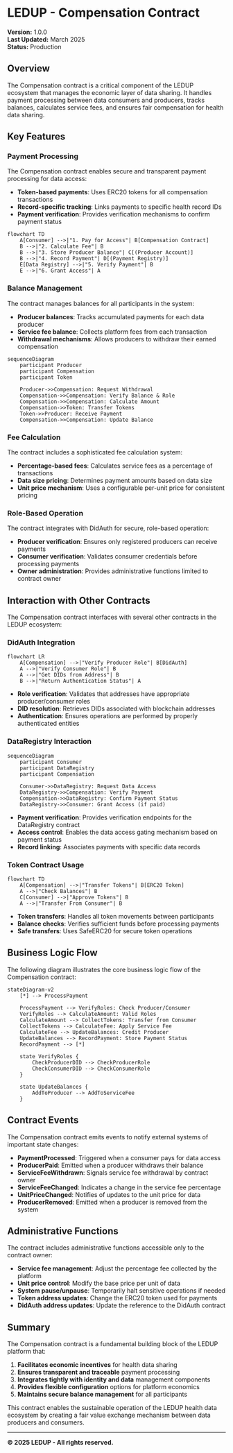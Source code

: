 # LEDUP - Compensation Contract

**Version:** 1.0.0  
**Last Updated:** March 2025  
**Status:** Production

## Overview

The Compensation contract is a critical component of the LEDUP ecosystem that manages the economic layer of data sharing. It handles payment processing between data consumers and producers, tracks balances, calculates service fees, and ensures fair compensation for health data sharing.

## Key Features

### Payment Processing

The Compensation contract enables secure and transparent payment processing for data access:

- **Token-based payments**: Uses ERC20 tokens for all compensation transactions
- **Record-specific tracking**: Links payments to specific health record IDs
- **Payment verification**: Provides verification mechanisms to confirm payment status

```mermaid
flowchart TD
    A[Consumer] -->|"1. Pay for Access"| B[Compensation Contract]
    B -->|"2. Calculate Fee"| B
    B -->|"3. Store Producer Balance"| C[(Producer Account)]
    B -->|"4. Record Payment"| D[(Payment Registry)]
    E[Data Registry] -->|"5. Verify Payment"| B
    E -->|"6. Grant Access"| A
```

### Balance Management

The contract manages balances for all participants in the system:

- **Producer balances**: Tracks accumulated payments for each data producer
- **Service fee balance**: Collects platform fees from each transaction
- **Withdrawal mechanisms**: Allows producers to withdraw their earned compensation

```mermaid
sequenceDiagram
    participant Producer
    participant Compensation
    participant Token

    Producer->>Compensation: Request Withdrawal
    Compensation->>Compensation: Verify Balance & Role
    Compensation->>Compensation: Calculate Amount
    Compensation->>Token: Transfer Tokens
    Token->>Producer: Receive Payment
    Compensation->>Compensation: Update Balance
```

### Fee Calculation

The contract includes a sophisticated fee calculation system:

- **Percentage-based fees**: Calculates service fees as a percentage of transactions
- **Data size pricing**: Determines payment amounts based on data size
- **Unit price mechanism**: Uses a configurable per-unit price for consistent pricing

### Role-Based Operation

The contract integrates with DidAuth for secure, role-based operation:

- **Producer verification**: Ensures only registered producers can receive payments
- **Consumer verification**: Validates consumer credentials before processing payments
- **Owner administration**: Provides administrative functions limited to contract owner

## Interaction with Other Contracts

The Compensation contract interfaces with several other contracts in the LEDUP ecosystem:

### DidAuth Integration

```mermaid
flowchart LR
    A[Compensation] -->|"Verify Producer Role"| B[DidAuth]
    A -->|"Verify Consumer Role"| B
    A -->|"Get DIDs from Address"| B
    B -->|"Return Authentication Status"| A
```

- **Role verification**: Validates that addresses have appropriate producer/consumer roles
- **DID resolution**: Retrieves DIDs associated with blockchain addresses
- **Authentication**: Ensures operations are performed by properly authenticated entities

### DataRegistry Interaction

```mermaid
sequenceDiagram
    participant Consumer
    participant DataRegistry
    participant Compensation

    Consumer->>DataRegistry: Request Data Access
    DataRegistry->>Compensation: Verify Payment
    Compensation->>DataRegistry: Confirm Payment Status
    DataRegistry->>Consumer: Grant Access (if paid)
```

- **Payment verification**: Provides verification endpoints for the DataRegistry contract
- **Access control**: Enables the data access gating mechanism based on payment status
- **Record linking**: Associates payments with specific data records

### Token Contract Usage

```mermaid
flowchart TD
    A[Compensation] -->|"Transfer Tokens"| B[ERC20 Token]
    A -->|"Check Balances"| B
    C[Consumer] -->|"Approve Tokens"| B
    A -->|"Transfer From Consumer"| B
```

- **Token transfers**: Handles all token movements between participants
- **Balance checks**: Verifies sufficient funds before processing payments
- **Safe transfers**: Uses SafeERC20 for secure token operations

## Business Logic Flow

The following diagram illustrates the core business logic flow of the Compensation contract:

```mermaid
stateDiagram-v2
    [*] --> ProcessPayment

    ProcessPayment --> VerifyRoles: Check Producer/Consumer
    VerifyRoles --> CalculateAmount: Valid Roles
    CalculateAmount --> CollectTokens: Transfer from Consumer
    CollectTokens --> CalculateFee: Apply Service Fee
    CalculateFee --> UpdateBalances: Credit Producer
    UpdateBalances --> RecordPayment: Store Payment Status
    RecordPayment --> [*]

    state VerifyRoles {
        CheckProducerDID --> CheckProducerRole
        CheckConsumerDID --> CheckConsumerRole
    }

    state UpdateBalances {
        AddToProducer --> AddToServiceFee
    }
```

## Contract Events

The Compensation contract emits events to notify external systems of important state changes:

- **PaymentProcessed**: Triggered when a consumer pays for data access
- **ProducerPaid**: Emitted when a producer withdraws their balance
- **ServiceFeeWithdrawn**: Signals service fee withdrawal by contract owner
- **ServiceFeeChanged**: Indicates a change in the service fee percentage
- **UnitPriceChanged**: Notifies of updates to the unit price for data
- **ProducerRemoved**: Emitted when a producer is removed from the system

## Administrative Functions

The contract includes administrative functions accessible only to the contract owner:

- **Service fee management**: Adjust the percentage fee collected by the platform
- **Unit price control**: Modify the base price per unit of data
- **System pause/unpause**: Temporarily halt sensitive operations if needed
- **Token address updates**: Change the ERC20 token used for payments
- **DidAuth address updates**: Update the reference to the DidAuth contract

## Summary

The Compensation contract is a fundamental building block of the LEDUP platform that:

1. **Facilitates economic incentives** for health data sharing
2. **Ensures transparent and traceable** payment processing
3. **Integrates tightly with identity and data** management components
4. **Provides flexible configuration** options for platform economics
5. **Maintains secure balance management** for all participants

This contract enables the sustainable operation of the LEDUP health data ecosystem by creating a fair value exchange mechanism between data producers and consumers.

---

**© 2025 LEDUP - All rights reserved.**
